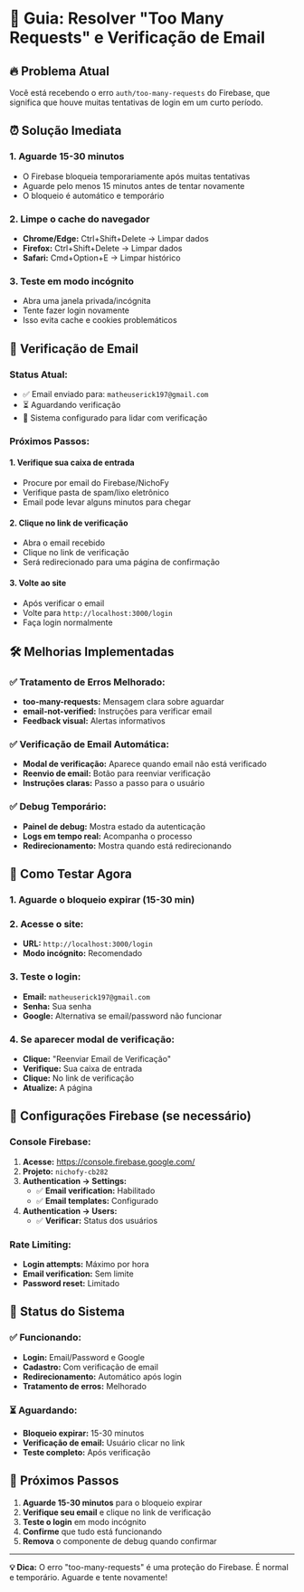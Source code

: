 # 🚨 Guia: Resolver "Too Many Requests" e Verificação de Email

## 🔥 Problema Atual
Você está recebendo o erro `auth/too-many-requests` do Firebase, que significa que houve muitas tentativas de login em um curto período.

## ⏰ Solução Imediata

### 1. **Aguarde 15-30 minutos**
- O Firebase bloqueia temporariamente após muitas tentativas
- Aguarde pelo menos 15 minutos antes de tentar novamente
- O bloqueio é automático e temporário

### 2. **Limpe o cache do navegador**
- **Chrome/Edge:** Ctrl+Shift+Delete → Limpar dados
- **Firefox:** Ctrl+Shift+Delete → Limpar dados
- **Safari:** Cmd+Option+E → Limpar histórico

### 3. **Teste em modo incógnito**
- Abra uma janela privada/incógnita
- Tente fazer login novamente
- Isso evita cache e cookies problemáticos

## 📧 Verificação de Email

### **Status Atual:**
- ✅ Email enviado para: `matheuserick197@gmail.com`
- ⏳ Aguardando verificação
- 🔄 Sistema configurado para lidar com verificação

### **Próximos Passos:**

#### 1. **Verifique sua caixa de entrada**
- Procure por email do Firebase/NichoFy
- Verifique pasta de spam/lixo eletrônico
- Email pode levar alguns minutos para chegar

#### 2. **Clique no link de verificação**
- Abra o email recebido
- Clique no link de verificação
- Será redirecionado para uma página de confirmação

#### 3. **Volte ao site**
- Após verificar o email
- Volte para `http://localhost:3000/login`
- Faça login normalmente

## 🛠️ Melhorias Implementadas

### **✅ Tratamento de Erros Melhorado:**
- **too-many-requests:** Mensagem clara sobre aguardar
- **email-not-verified:** Instruções para verificar email
- **Feedback visual:** Alertas informativos

### **✅ Verificação de Email Automática:**
- **Modal de verificação:** Aparece quando email não está verificado
- **Reenvio de email:** Botão para reenviar verificação
- **Instruções claras:** Passo a passo para o usuário

### **✅ Debug Temporário:**
- **Painel de debug:** Mostra estado da autenticação
- **Logs em tempo real:** Acompanha o processo
- **Redirecionamento:** Mostra quando está redirecionando

## 🧪 Como Testar Agora

### **1. Aguarde o bloqueio expirar (15-30 min)**

### **2. Acesse o site:**
- **URL:** `http://localhost:3000/login`
- **Modo incógnito:** Recomendado

### **3. Teste o login:**
- **Email:** `matheuserick197@gmail.com`
- **Senha:** Sua senha
- **Google:** Alternativa se email/password não funcionar

### **4. Se aparecer modal de verificação:**
- **Clique:** "Reenviar Email de Verificação"
- **Verifique:** Sua caixa de entrada
- **Clique:** No link de verificação
- **Atualize:** A página

## 🔧 Configurações Firebase (se necessário)

### **Console Firebase:**
1. **Acesse:** https://console.firebase.google.com/
2. **Projeto:** `nichofy-cb282`
3. **Authentication → Settings:**
   - ✅ **Email verification:** Habilitado
   - ✅ **Email templates:** Configurado
4. **Authentication → Users:**
   - ✅ **Verificar:** Status dos usuários

### **Rate Limiting:**
- **Login attempts:** Máximo por hora
- **Email verification:** Sem limite
- **Password reset:** Limitado

## 📱 Status do Sistema

### **✅ Funcionando:**
- **Login:** Email/Password e Google
- **Cadastro:** Com verificação de email
- **Redirecionamento:** Automático após login
- **Tratamento de erros:** Melhorado

### **⏳ Aguardando:**
- **Bloqueio expirar:** 15-30 minutos
- **Verificação de email:** Usuário clicar no link
- **Teste completo:** Após verificação

## 🎯 Próximos Passos

1. **Aguarde 15-30 minutos** para o bloqueio expirar
2. **Verifique seu email** e clique no link de verificação
3. **Teste o login** em modo incógnito
4. **Confirme** que tudo está funcionando
5. **Remova** o componente de debug quando confirmar

---

**💡 Dica:** O erro "too-many-requests" é uma proteção do Firebase. É normal e temporário. Aguarde e tente novamente!
